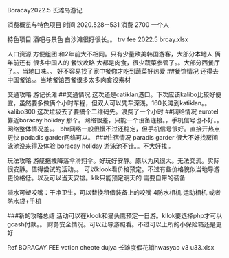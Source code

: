 Boracay2022.5 长滩岛游记

 

消费概览与特色项目
时间 2020.528--531
消费 2700 一个人

特色项目 酒吧与景色 白沙滩很好很长。。
trv fee 2022.5 brcay.xlsx



人口资源 方便组团
和2年前大不相同。只有少量欧美韩国游客，大部分本地人
俩年前还有 很多中国人的
 餐饮攻略
大都是肉食，很少蔬菜参管了。。大部分西餐厅了。。当地口味。。
好不容易找了家中餐你才吃到蔬菜好热爱
##餐馆情况
还得去中国餐馆。。当地餐馆西餐很多太多肉食没素材

 交通攻略
 游记长滩
##交通情况
这次还是catiklan港口。下次应该kalibo比较好便宜，虽然要多做俩个小时车程，但双人可以凭车深浅。160长滩到katiklan。。kalibo300
这次垃圾去了要搞个二维码先。浪费了一个小时
##网络情况
eurotel 靠近boracay holiday 那个。网络很差，只能一个设备连接。，手机信号也不好。。网络整体情况差。。
bhr网络一般很慢不过还稳定，但手机信号很好。直接开热点更快
padadis garder网络可以。
###住宿情况
paradis garder 很大不好找房间 泳池没来得及体验
boracay holiday 游泳池不错。。不大好找
。

 玩法攻略
游艇拖拽降落伞滑翔伞。好玩好安静。原以为风很大。无法交流。实际很安静。值得尝试的活动。。
可以klook看价格预定。不过有些价格貌似当地导游更价格低。以及可以当天安排。klk只能预定明天的
需要自带的装备

潜水可塑咬嘴：干净卫生，可以替换租借装备上的咬嘴
4防水相机 运动相机  或者防水袋+手机

 ###新的攻略总结
活动可以在klook和猫头鹰预定一日游。kllok要选择php才可以gcash付款。。
财务安全情况。可以让导游照看。不过可以上所的小保险箱还是更好


Ref
BORACAY FEE vction  cheote dujya 长滩度假花销hwasyao v3 u33.xlsx
 

